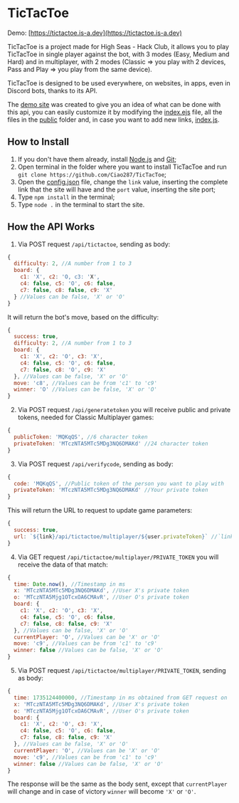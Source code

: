 # TicTacToe

Demo: [https://tictactoe.is-a.dev](https://tictactoe.is-a.dev)

TicTacToe is a project made for High Seas - Hack Club, it allows you to play TicTacToe in single player against the bot, with 3 modes (Easy, Medium and Hard) and in multiplayer, with 2 modes (Classic => you play with 2 devices, Pass and Play => you play from the same device).

TicTacToe is designed to be used everywhere, on websites, in apps, even in Discord bots, thanks to its API.

The [demo site](https://tictactoe.is-a.dev) was created to give you an idea of ​​what can be done with this api, you can easily customize it by modifying the [index.ejs](https://github.com/Ciao287/TicTacToe/blob/main/index.ejs) file, all the files in the [public](https://github.com/Ciao287/TicTacToe/tree/main/public) folder and, in case you want to add new links, [index.js](https://github.com/Ciao287/TicTacToe/blob/main/index.js).

## How to Install

1) If you don't have them already, install [Node.js](https://nodejs.org/en/download/package-manager/current) and [Git](https://git-scm.com/downloads);
2) Open terminal in the folder where you want to install TicTacToe and run `git clone https://github.com/Ciao287/TicTacToe`;
3) Open the [config.json](https://github.com/Ciao287/TicTacToe/blob/main/config.json) file, change the `link` value, inserting the complete link that the site will have and the `port` value, inserting the site port;
4) Type `npm install` in the terminal;
5) Type `node .` in the terminal to start the site.

## How the API Works

1) Via POST request `/api/tictactoe`, sending as body:
```js
{
  difficulty: 2, //A number from 1 to 3
  board: {
    c1: 'X', c2: 'O, c3: 'X',
    c4: false, c5: 'O', c6: false,
    c7: false, c8: false, c9: 'X'
  } //Values ​​can be false, 'X' or 'O'
}
```
It will return the bot's move, based on the difficulty:
```js
{
  success: true,
  difficulty: 2, //A number from 1 to 3
  board: {
    c1: 'X', c2: 'O', c3: 'X',
    c4: false, c5: 'O', c6: false,
    c7: false, c8: 'O', c9: 'X'
  }, //Values ​​can be false, 'X' or 'O'
  move: 'c8', //Values ​​can be from 'c1' to 'c9'
  winner: 'O' //Values ​​can be false, 'X' or 'O'
}
```
2) Via POST request `/api/generatetoken` you will receive public and private tokens, needed for Classic Multiplayer games:
```js
{
  publicToken: 'MQKqQS', //6 character token
  privateToken: 'MTczNTA5MTc5MDg3NQ6DMAKd' //24 character token
}
```
3) Via POST request `/api/verifycode`, sending as body:
```js
{
  code: 'MQKqQS', //Public token of the person you want to play with
  privateToken: 'MTczNTA5MTc5MDg3NQ6DMAKd' //Your private token
}
```
This will return the URL to request to update game parameters:
```js
{
  success: true,
  url: `${link}/api/tictactoe/multiplayer/${user.privateToken}` //`link` is taken from [config.json](https://github.com/Ciao287/TicTacToe/blob/main/config.json), while `user.privateToken` is the private token of the user you want to play with
}
```
4) Via GET request `/api/tictactoe/multiplayer/PRIVATE_TOKEN` you will receive the data of that match:
```js
{
  time: Date.now(), //Timestamp in ms
  x: 'MTczNTA5MTc5MDg3NQ6DMAKd', //User X's private token
  o: 'MTczNTA5Mjg1OTcxOA6CMAvR', //User O's private token
  board: {
    c1: 'X', c2: 'O', c3: 'X',
    c4: false, c5: 'O', c6: false,
    c7: false, c8: false, c9: 'X'
  }, //Values ​​can be false, 'X' or 'O'
  currentPlayer: 'O', //Values ​​can be 'X' or 'O'
  move: 'c9', //Values ​​can be from 'c1' to 'c9'
  winner: false //Values ​​can be false, 'X' or 'O'
}
```
5) Via POST request `/api/tictactoe/multiplayer/PRIVATE_TOKEN`, sending as body:
```js
{
  time: 1735124400000, //Timestamp in ms obtained from GET request on `/api/tictactoe/multiplayer/PRIVATE_TOKEN`
  x: 'MTczNTA5MTc5MDg3NQ6DMAKd', //User X's private token
  o: 'MTczNTA5Mjg1OTcxOA6CMAvR', //User O's private token
  board: {
    c1: 'X', c2: 'O', c3: 'X',
    c4: false, c5: 'O', c6: false,
    c7: false, c8: false, c9: 'X'
  }, //Values ​​can be false, 'X' or 'O'
  currentPlayer: 'O', //Values ​​can be 'X' or 'O'
  move: 'c9', //Values ​​can be from 'c1' to 'c9'
  winner: false //Values ​​can be false, 'X' or 'O'
}
```
The response will be the same as the body sent, except that `currentPlayer` will change and in case of victory `winner` will become `'X'` or `'O'`.
